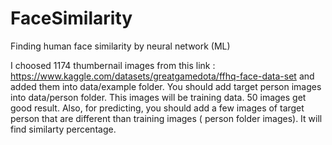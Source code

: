 # FaceSimilarity
Finding human face similarity by neural network (ML)

I choosed 1174 thumbernail images from this link : https://www.kaggle.com/datasets/greatgamedota/ffhq-face-data-set and added them into data/example folder.
You should add target person images into data/person folder. This images will be training data. 50 images get good result.
Also, for predicting, you should add a few images of target person that are different than training images ( person folder images).
It will find similarty percentage. 
